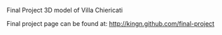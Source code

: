 Final Project 
3D model of Villa Chiericati

Final project page can be found at:  http://kingn.github.com/final-project